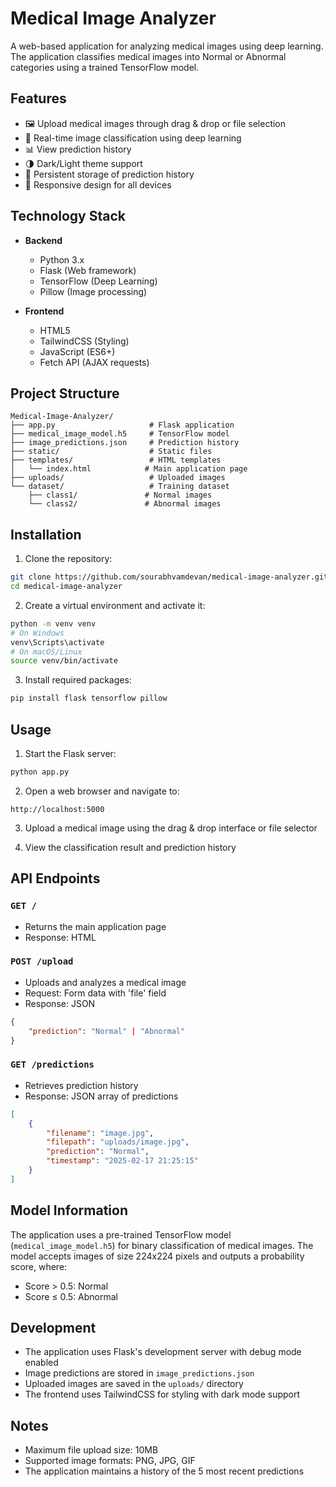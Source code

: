# Medical Image Analyzer

A web-based application for analyzing medical images using deep learning. The application classifies medical images into Normal or Abnormal categories using a trained TensorFlow model.

## Features

- 🖼️ Upload medical images through drag & drop or file selection
- 🤖 Real-time image classification using deep learning
- 📊 View prediction history
- 🌗 Dark/Light theme support
- 💾 Persistent storage of prediction history
- 📱 Responsive design for all devices

## Technology Stack

- **Backend**
  - Python 3.x
  - Flask (Web framework)
  - TensorFlow (Deep Learning)
  - Pillow (Image processing)

- **Frontend**
  - HTML5
  - TailwindCSS (Styling)
  - JavaScript (ES6+)
  - Fetch API (AJAX requests)

## Project Structure

```
Medical-Image-Analyzer/
├── app.py                     # Flask application
├── medical_image_model.h5     # TensorFlow model
├── image_predictions.json     # Prediction history
├── static/                    # Static files
├── templates/                 # HTML templates
│   └── index.html            # Main application page
├── uploads/                   # Uploaded images
└── dataset/                   # Training dataset
    ├── class1/               # Normal images
    └── class2/               # Abnormal images
```

## Installation

1. Clone the repository:
```bash
git clone https://github.com/sourabhvamdevan/medical-image-analyzer.git
cd medical-image-analyzer
```

2. Create a virtual environment and activate it:
```bash
python -m venv venv
# On Windows
venv\Scripts\activate
# On macOS/Linux
source venv/bin/activate
```

3. Install required packages:
```bash
pip install flask tensorflow pillow
```

## Usage

1. Start the Flask server:
```bash
python app.py
```

2. Open a web browser and navigate to:
```
http://localhost:5000
```

3. Upload a medical image using the drag & drop interface or file selector

4. View the classification result and prediction history

## API Endpoints

### `GET /`
- Returns the main application page
- Response: HTML

### `POST /upload`
- Uploads and analyzes a medical image
- Request: Form data with 'file' field
- Response: JSON
```json
{
    "prediction": "Normal" | "Abnormal"
}
```

### `GET /predictions`
- Retrieves prediction history
- Response: JSON array of predictions
```json
[
    {
        "filename": "image.jpg",
        "filepath": "uploads/image.jpg",
        "prediction": "Normal",
        "timestamp": "2025-02-17 21:25:15"
    }
]
```

## Model Information

The application uses a pre-trained TensorFlow model (`medical_image_model.h5`) for binary classification of medical images. The model accepts images of size 224x224 pixels and outputs a probability score, where:
- Score > 0.5: Normal
- Score ≤ 0.5: Abnormal

## Development

- The application uses Flask's development server with debug mode enabled
- Image predictions are stored in `image_predictions.json`
- Uploaded images are saved in the `uploads/` directory
- The frontend uses TailwindCSS for styling with dark mode support

## Notes

- Maximum file upload size: 10MB
- Supported image formats: PNG, JPG, GIF
- The application maintains a history of the 5 most recent predictions
